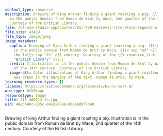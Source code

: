 ```yaml
---
content_type: resource
description: Drawing of king Arthur finding a giant roasting a pig. Illustration is
  in the public domain from Roman de Brut by Wace, 2nd quarter of the 14th century.
  Courtesy of the British Library.
file: /ol-ocw-studio-app/courses/21l-460-medieval-literature-legends-of-arthur-fall-2013/46e3540c835c84ed67e869aebdb77b48_21l-460f13-th.jpg
file_size: 43489
file_type: image/jpeg
image_metadata:
  caption: Drawing of King Arthur finding a giant roasting a pig. (Illustration is
    in the public domain from Roman de Brut by Wace, 2{{< sup "nd" >}} quarter of
    the 14{{< sup "th" >}} century. Courtesy of the {{% resource_link "d9d5bc26-98da-4ba0-8bb7-0f1965200e9e"
    "British Library" %}}.)
  credit: Illustration is in the public domain from Roman de Brut by Wace, 2nd quarter
    of the 14th century. Courtesy of the British Library.
  image-alt: Color illustration of King Arthur finding a giant roasting a pig that
    was drawn in the margins of the text, Roman de Brut, by Wace.
learning_resource_types: []
license: https://creativecommons.org/licenses/by-nc-sa/4.0/
ocw_type: OCWImage
resourcetype: Image
title: 21l-460f13-th.jpg
uid: 46e3540c-835c-84ed-67e8-69aebdb77b48
---
```

Drawing of king Arthur finding a giant roasting a pig. Illustration is in the public domain from Roman de Brut by Wace, 2nd quarter of the 14th century. Courtesy of the British Library.